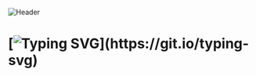 ![Header](https://user-images.githubusercontent.com/116753493/199011494-f7544ecf-a495-4e78-a054-002712971f77.gif)
# [![Typing SVG](https://readme-typing-svg.herokuapp.com?color=%2336BCF7&lines=Welcome+to+my+system!)](https://git.io/typing-svg)




